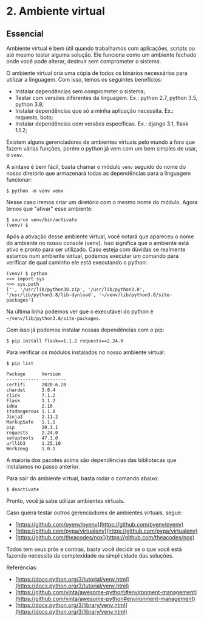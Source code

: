 # 2. Ambiente virtual

## Essencial

Ambiente virtual é bem útil quando trabalhamos com aplicações, scripts ou até mesmo testar alguma solução. Ele funciona como um ambiente fechado onde você pode alterar, destruir sem comprometer o sistema.

O ambiente virtual cria uma cópia de todos os binários necessários para utilizar a linguagem. Com isso, temos os seguintes benefícios:

* Instalar dependências sem comprometer o sistema;
* Testar com versões diferentes da linguagem. Ex.: python 2.7, python 3.5, python 3.8;
* Instalar dependências que só a minha aplicação necessita. Ex.: requests, boto;
* Instalar dependências com versões específicas. Ex.: django 3.1, flask 1.1.2;

Existem alguns gerenciadores de ambientes virtuais pelo mundo a fora que fazem várias funções, porém o python já vem com um bem simples de usar, o `venv`. 

A sintaxe é bem fácil, basta chamar o módulo `venv` seguido do nome do nosso diretório que armazenará todas as dependências para a linguagem funcionar:

```text
$ python -m venv venv
```

Nesse caso iremos criar um diretório com o mesmo nome do módulo. Agora temos que "ativar" esse ambiente:

```text
$ source venv/bin/activate
(venv) $
```

Após a ativação desse ambiente virtual, você notará que apareceu o nome do ambiente no nosso console \(venv\). Isso significa que o ambiente está ativo e pronto para ser utilizado. Caso esteja com dúvidas se realmente estamos num ambiente virtual, podemos executar um comando para verificar de qual caminho ele está executando o python:

```text
(venv) $ python
>>> import sys
>>> sys.path
['', '/usr/lib/python38.zip', '/usr/lib/python3.8', '/usr/lib/python3.8/lib-dynload', '~/venv/lib/python3.8/site-packages']
```

Na última linha podemos ver que o executável do python é `~/venv/lib/python3.8/site-packages`.

Com isso já podemos instalar nossas dependências com o pip:

```text
$ pip install flask==1.1.2 requests==2.24.0
```

Para verificar os módulos instalados no nosso ambiente virtual:

```text
$ pip list

Package      Version
------------ ---------
certifi      2020.6.20
chardet      3.0.4
click        7.1.2
Flask        1.1.2
idna         2.10
itsdangerous 1.1.0
Jinja2       2.11.2
MarkupSafe   1.1.1
pip          20.1.1
requests     2.24.0
setuptools   47.1.0
urllib3      1.25.10
Werkzeug     1.0.1
```

A maioria dos pacotes acima são dependências das bibliotecas que instalamos no passo anterior.

Para sair do ambiente virtual, basta rodar o comando abaixo:

```text
$ deactivate
```

Pronto, você já sabe utilizar ambientes virtuais.

Caso queira testar outros gerenciadores de ambientes virtuais, segue:

* [https://github.com/pyenv/pyenv](https://github.com/pyenv/pyenv)
* [https://github.com/pypa/virtualenv](https://github.com/pypa/virtualenv)
* [https://github.com/theacodes/nox](https://github.com/theacodes/nox)

Todos tem seus prós e contras, basta você decidir se o que você está fazendo necessita da complexidade ou simplicidade das soluções.

Referências:

* [https://docs.python.org/3/tutorial/venv.html](https://docs.python.org/3/tutorial/venv.html)
* [https://github.com/vinta/awesome-python\#environment-management](https://github.com/vinta/awesome-python#environment-management)
* [https://docs.python.org/3/library/venv.html](https://docs.python.org/3/library/venv.html)

